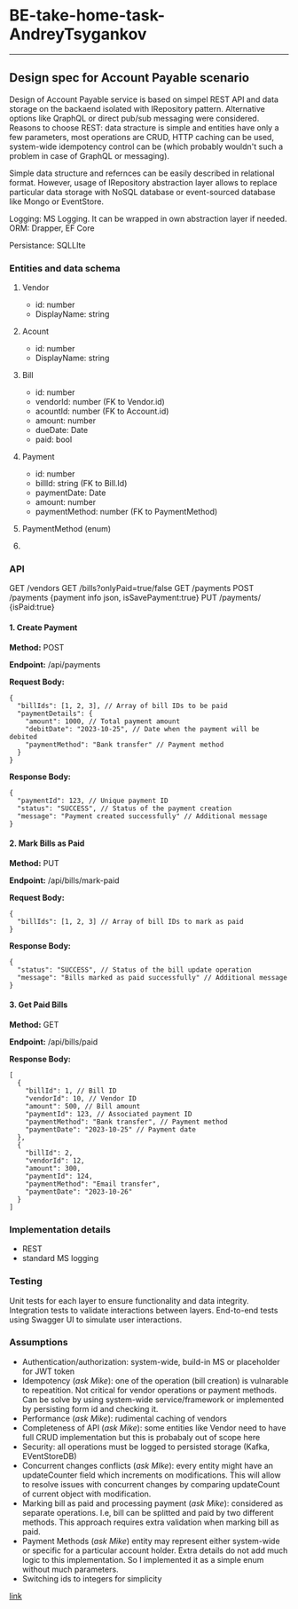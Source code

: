 # BE-take-home-task-AndreyTsygankov
---

## Design spec for Account Payable scenario

Design of Account Payable service is based on simpel REST API and data storage on the backaend isolated with IRepository pattern. 
Alternative options like QraphQL or direct pub/sub messaging were considered. Reasons to choose REST: data stracture is simple and entities have only a few parameters, most operations are CRUD, HTTP caching can be used, system-wide idempotency control can be (which probably wouldn't such a problem in case of GraphQL or messaging). 

Simple data structure and refernces can be easily described in relational format.  However, usage of IRepository abstraction layer allows to replace particular data storage with NoSQL database or event-sourced database like Mongo or EventStore.

Logging: MS Logging. It can be wrapped in own abstraction layer if needed. 
ORM: Drapper, EF Core

Persistance: SQLLIte


### Entities and data schema
1. Vendor 
   - id: number
   - DisplayName: string
2. Acount 
   - id: number
   - DisplayName: string
3. Bill
    - id: number
    - vendorId: number (FK to Vendor.id)
    - acountId: number (FK to Account.id)
    - amount: number
    - dueDate: Date
    - paid: bool
4. Payment 
   - id: number 
   - billId: string (FK to Bill.Id)
   - paymentDate: Date
   - amount: number
   - paymentMethod: number (FK to PaymentMethod)

5. PaymentMethod (enum)
6. 




### API

GET /vendors
GET /bills?onlyPaid=true/false
GET /payments
POST /payments 
{payment info json, isSavePayment:true}
PUT /payments/<id> {isPaid:true}


#### 1. Create Payment
**Method:** POST

**Endpoint:** /api/payments

**Request Body:**
```
{
  "billIds": [1, 2, 3], // Array of bill IDs to be paid
  "paymentDetails": {
    "amount": 1000, // Total payment amount
    "debitDate": "2023-10-25", // Date when the payment will be debited
    "paymentMethod": "Bank transfer" // Payment method
  }
}
```
**Response Body:**
```
{
  "paymentId": 123, // Unique payment ID
  "status": "SUCCESS", // Status of the payment creation
  "message": "Payment created successfully" // Additional message
}
```
#### 2. Mark Bills as Paid
**Method:** PUT

**Endpoint:** /api/bills/mark-paid

**Request Body:**

```
{
  "billIds": [1, 2, 3] // Array of bill IDs to mark as paid
}
```

**Response Body:**

```
{
  "status": "SUCCESS", // Status of the bill update operation
  "message": "Bills marked as paid successfully" // Additional message
}
```

#### 3. Get Paid Bills
**Method:** GET

**Endpoint:** /api/bills/paid

**Response Body:**


```
[
  {
    "billId": 1, // Bill ID
    "vendorId": 10, // Vendor ID
    "amount": 500, // Bill amount
    "paymentId": 123, // Associated payment ID
    "paymentMethod": "Bank transfer", // Payment method
    "paymentDate": "2023-10-25" // Payment date
  },
  {
    "billId": 2,
    "vendorId": 12,
    "amount": 300,
    "paymentId": 124,
    "paymentMethod": "Email transfer",
    "paymentDate": "2023-10-26"
  }
]
```







### Implementation details

- REST 
- standard MS logging

### Testing

Unit tests for each layer to ensure functionality and data integrity.
Integration tests to validate interactions between layers.
End-to-end tests using Swagger UI to simulate user interactions.


### Assumptions
- Authentication/authorization: system-wide, build-in MS or placeholder for JWT token 
- Idempotency (*ask Mike*): one of the operation (bill creation) is vulnarable to repeatition. Not critical for vendor operations or payment methods. Can be solve by using system-wide service/framework or implemented by persisting form id and checking it.
- Performance (*ask Mike*): rudimental caching of vendors
- Completeness of API (*ask Mike*): some entities like Vendor need to have full CRUD implementation but this is probabaly out of scope here
- Security: all operations must be logged to persisted storage (Kafka, EVentStoreDB)
- Concurrent changes conflicts (*ask MIke*): every entity might have an updateCounter field which increments on modifications. This will allow to resolve issues with concurrent changes by comparing updateCount of current object with modification. 
- Marking bill as paid and processing payment (*ask Mike*): considered as separate operations. I.e, bill can be splitted and paid by two different methods. This approach requires extra validation when marking bill as paid.
- Payment Methods (*ask Mike*) entity may represent either system-wide  or specific for a particular account holder. Extra details do not add much logic to this implementation. So I implemented it as a simple enum without much parameters.
- Switching ids to integers for simplicity

[link](https://github.com/plootoinc/BE-take-home-task-AndreyTsygankov/)

